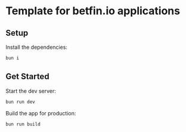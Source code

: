 # Template for betfin.io applications

## Setup

Install the dependencies:

```bash
bun i
```

## Get Started

Start the dev server:

```bash
bun run dev
```

Build the app for production:

```bash
bun run build
```